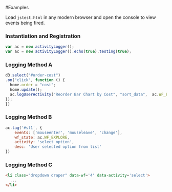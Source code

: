 #Examples

Load `jstest.html` in any modern browser and open the console to view events being fired.

### Instantiation and Registration
```javascript
var ac = new activityLogger();
var ac = new activityLogger().echo(true).testing(true);
```

### Logging Method A
```javascript
d3.select("#order-cost")
.on("click", function () {
  home.order = "cost";
  home.update();
  ac.logUserActivity("Reorder Bar Chart by Cost", "sort_data",  ac.WF_EXPLORE);
});
})
```

### Logging Method B
```javascript
ac.tag('#sl1', {
	events: ['mouseenter', 'mouseleave', 'change'],
	wf_state: ac.WF_EXPLORE,
	activity: 'select_option',
	desc: 'User selected option from list'
})
```

### Logging Method C
```html
<li class="dropdown draper" data-wf='4' data-activity='select'>
  ...
</li>
```